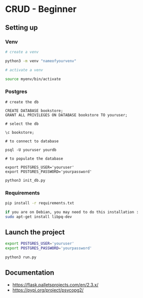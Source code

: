 # CRUD - Beginner

## Setting up

### Venv

```bash
# create a venv

python3 -m venv "nameofyourvenv"

# activate a venv

source myenv/bin/activate
```

### Postgres

```psql
# create the db

CREATE DATABASE bookstore;
GRANT ALL PRIVILEGES ON DATABASE bookstore TO youruser;

# select the db

\c bookstore;

# to connect to database

psql -U youruser yourdb

# to populate the database 

export POSTGRES_USER='youruser'
export POSTGRES_PASSWORD='yourpassword'

python3 init_db.py
```

### Requirements

```bash
pip install -r requirements.txt

if you are on Debian, you may need to do this installation :
sudo apt-get install libpq-dev
```

## Launch the project
```bash
export POSTGRES_USER='youruser'
export POSTGRES_PASSWORD='yourpassword'

python3 run.py
```

## Documentation

- https://flask.palletsprojects.com/en/2.3.x/
- https://pypi.org/project/psycopg2/